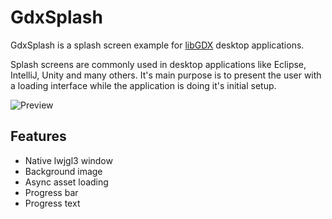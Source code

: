 # GdxSplash
GdxSplash is a splash screen example for [libGDX](https://github.com/libgdx/libgdx) desktop applications.

Splash screens are commonly used in desktop applications like Eclipse, IntelliJ, Unity and many others. It's main 
purpose is to present the user with a loading interface while the application is doing it's initial setup.

![Preview](https://raw.githubusercontent.com/mbrlabs/gdx-splash/master/preview.png)

## Features
- Native lwjgl3 window
- Background image
- Async asset loading
- Progress bar
- Progress text